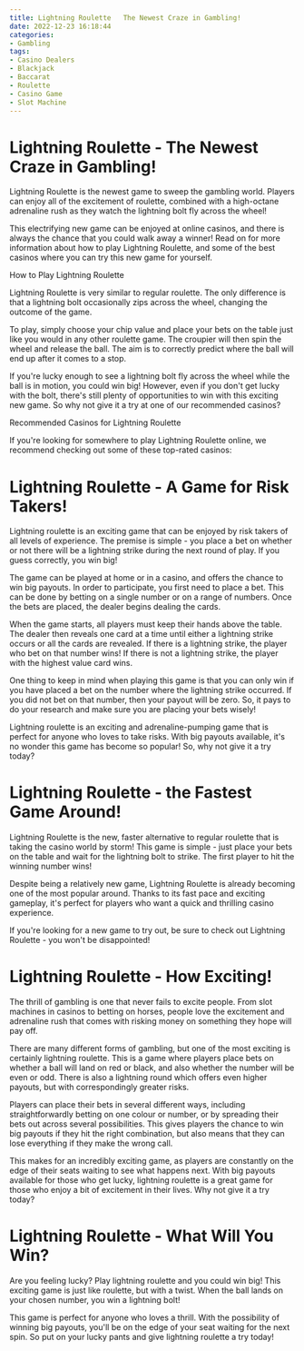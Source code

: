 ```yaml
---
title: Lightning Roulette   The Newest Craze in Gambling!
date: 2022-12-23 16:18:44
categories:
- Gambling
tags:
- Casino Dealers
- Blackjack
- Baccarat
- Roulette
- Casino Game
- Slot Machine
---
```



# Lightning Roulette - The Newest Craze in Gambling!

Lightning Roulette is the newest game to sweep the gambling world. Players can enjoy all of the excitement of roulette, combined with a high-octane adrenaline rush as they watch the lightning bolt fly across the wheel!

This electrifying new game can be enjoyed at online casinos, and there is always the chance that you could walk away a winner! Read on for more information about how to play Lightning Roulette, and some of the best casinos where you can try this new game for yourself.

How to Play Lightning Roulette

Lightning Roulette is very similar to regular roulette. The only difference is that a lightning bolt occasionally zips across the wheel, changing the outcome of the game.

To play, simply choose your chip value and place your bets on the table just like you would in any other roulette game. The croupier will then spin the wheel and release the ball. The aim is to correctly predict where the ball will end up after it comes to a stop.

If you're lucky enough to see a lightning bolt fly across the wheel while the ball is in motion, you could win big! However, even if you don't get lucky with the bolt, there's still plenty of opportunities to win with this exciting new game. So why not give it a try at one of our recommended casinos?

Recommended Casinos for Lightning Roulette

If you're looking for somewhere to play Lightning Roulette online, we recommend checking out some of these top-rated casinos:

# Lightning Roulette - A Game for Risk Takers!

Lightning roulette is an exciting game that can be enjoyed by risk takers of all levels of experience. The premise is simple - you place a bet on whether or not there will be a lightning strike during the next round of play. If you guess correctly, you win big!

The game can be played at home or in a casino, and offers the chance to win big payouts. In order to participate, you first need to place a bet. This can be done by betting on a single number or on a range of numbers. Once the bets are placed, the dealer begins dealing the cards.

When the game starts, all players must keep their hands above the table. The dealer then reveals one card at a time until either a lightning strike occurs or all the cards are revealed. If there is a lightning strike, the player who bet on that number wins! If there is not a lightning strike, the player with the highest value card wins.

One thing to keep in mind when playing this game is that you can only win if you have placed a bet on the number where the lightning strike occurred. If you did not bet on that number, then your payout will be zero. So, it pays to do your research and make sure you are placing your bets wisely!

Lightning roulette is an exciting and adrenaline-pumping game that is perfect for anyone who loves to take risks. With big payouts available, it's no wonder this game has become so popular! So, why not give it a try today?

# Lightning Roulette - the Fastest Game Around!

Lightning Roulette is the new, faster alternative to regular roulette that is taking the casino world by storm! This game is simple - just place your bets on the table and wait for the lightning bolt to strike. The first player to hit the winning number wins!

Despite being a relatively new game, Lightning Roulette is already becoming one of the most popular around. Thanks to its fast pace and exciting gameplay, it's perfect for players who want a quick and thrilling casino experience.

If you're looking for a new game to try out, be sure to check out Lightning Roulette - you won't be disappointed!

# Lightning Roulette - How Exciting!

The thrill of gambling is one that never fails to excite people. From slot machines in casinos to betting on horses, people love the excitement and adrenaline rush that comes with risking money on something they hope will pay off.

There are many different forms of gambling, but one of the most exciting is certainly lightning roulette. This is a game where players place bets on whether a ball will land on red or black, and also whether the number will be even or odd. There is also a lightning round which offers even higher payouts, but with correspondingly greater risks.

Players can place their bets in several different ways, including straightforwardly betting on one colour or number, or by spreading their bets out across several possibilities. This gives players the chance to win big payouts if they hit the right combination, but also means that they can lose everything if they make the wrong call.

This makes for an incredibly exciting game, as players are constantly on the edge of their seats waiting to see what happens next. With big payouts available for those who get lucky, lightning roulette is a great game for those who enjoy a bit of excitement in their lives. Why not give it a try today?

# Lightning Roulette - What Will You Win?

Are you feeling lucky? Play lightning roulette and you could win big! This exciting game is just like roulette, but with a twist. When the ball lands on your chosen number, you win a lightning bolt!

This game is perfect for anyone who loves a thrill. With the possibility of winning big payouts, you'll be on the edge of your seat waiting for the next spin. So put on your lucky pants and give lightning roulette a try today!